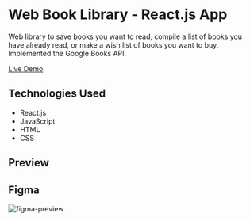 # Web Book Library - React.js App

Web library to save books you want to read, compile a list of books you have already read, or make a wish list of books you want to buy. Implemented the Google Books API.

[Live Demo](https://jnewton25.github.io/book-library/).

## Technologies Used

-   React.js
-   JavaScript
-   HTML
-   CSS

## Preview

## Figma

![figma-preview](https://user-images.githubusercontent.com/28316960/225123017-bbd3c56f-c6f1-4b1b-b44e-b01193af17a0.png)
